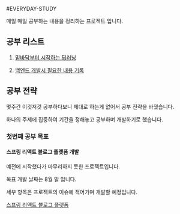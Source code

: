 #EVERYDAY-STUDY

매일 매일 공부하는 내용을 정리하는 프로젝트 입니다.

## 공부 리스트

1. [밑바닥부터 시작하는 딥러닝](./deep-learning-from-bottom)

2. [백엔드 개발시 필요한 내용 기록](./backend)


## 공부 전략

몇주간 이것저것 공부하다보니 제대로 하는게 없어서 공부 전략을 바꿨습니다.

하나의 주제에 집중하여 기간을 정해놓고 공부하며 개발하기로 했습니다.

### 첫번째 공부 목표

#### 스프링 리액트 블로그 플랫폼 개발

예전에 시작했다가 마무리하지 못한 프로젝트입니다. 

목표 개발 날짜는 8월 말 입니다.

세부 항목은 프로젝트의 이슈에 적어가며 개발할 예정입니다.

[스프링 리액트 블로그 플랫폼](https://github.com/HaeSungDev/StoryBoard)
